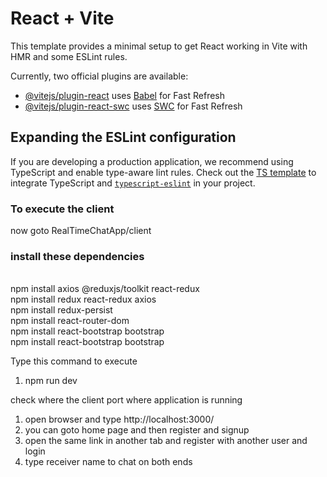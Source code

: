 # React + Vite

This template provides a minimal setup to get React working in Vite with HMR and some ESLint rules.

Currently, two official plugins are available:

- [@vitejs/plugin-react](https://github.com/vitejs/vite-plugin-react/blob/main/packages/plugin-react/README.md) uses [Babel](https://babeljs.io/) for Fast Refresh
- [@vitejs/plugin-react-swc](https://github.com/vitejs/vite-plugin-react-swc) uses [SWC](https://swc.rs/) for Fast Refresh

## Expanding the ESLint configuration

If you are developing a production application, we recommend using TypeScript and enable type-aware lint rules. Check out the [TS template](https://github.com/vitejs/vite/tree/main/packages/create-vite/template-react-ts) to integrate TypeScript and [`typescript-eslint`](https://typescript-eslint.io) in your project.

### To execute the client

now goto RealTimeChatApp/client 

### install these dependencies
<br>npm install axios @reduxjs/toolkit react-redux 
<br>npm install redux react-redux axios
<br>npm install redux-persist
<br>npm install react-router-dom
<br>npm install react-bootstrap bootstrap
<br>npm install react-bootstrap bootstrap

Type this command to execute 
1. npm run dev

check where the client port where application is running
1. open browser and type http://localhost:3000/ 
2. you can goto home page and then register and signup 
3. open the same link in another tab and register with another user and login 
4. type receiver name to chat on both ends 
